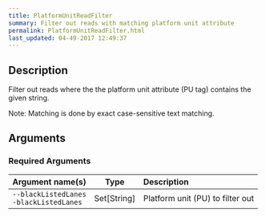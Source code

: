 ```yaml
---
title: PlatformUnitReadFilter
summary: Filter out reads with matching platform unit attribute
permalink: PlatformUnitReadFilter.html
last_updated: 04-49-2017 12:49:37
---
```


## Description

Filter out reads where the the platform unit attribute (PU tag) contains the given string.

 <p>Note: Matching is done by exact case-sensitive text matching.

## Arguments

### Required Arguments

| Argument name(s) | Type | Description |
| :--------------- | :--: | :------ |
| `--blackListedLanes`<br/>`-blackListedLanes` | Set[String] | Platform unit (PU) to filter out |


